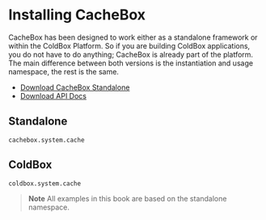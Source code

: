 # Installing CacheBox

CacheBox has been designed to work either as a standalone framework or within the ColdBox Platform. So if you are building ColdBox applications, you do not have to do anything; CacheBox is already part of the platform. The main difference between both versions is the instantiation and usage namespace, the rest is the same.

* [Download CacheBox Standalone](http://www.coldbox.org/download)
* [Download API Docs](http://www.coldbox.org/api)

## Standalone

`cachebox.system.cache`

## ColdBox

`coldbox.system.cache`

> **Note** All examples in this book are based on the standalone namespace.

